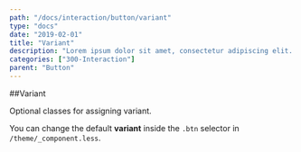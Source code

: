 ```yaml
---
path: "/docs/interaction/button/variant"
type: "docs"
date: "2019-02-01"
title: "Variant"
description: "Lorem ipsum dolor sit amet, consectetur adipiscing elit. Nunc tempus laoreet leo sit amet iaculis."
categories: ["300-Interaction"]
parent: "Button"
---
```


##Variant

Optional classes for assigning variant.

You can change the default **variant** inside the `.btn` selector in `/theme/_component.less`.

<demo>
  <demovanilla src="demos/inline/docs/interaction/button/variant" name="variant">
  </demovanilla>
</demo>
